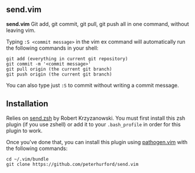 ## send.vim
**send.vim** Git add, git commit, git pull, git push all in one command, without leaving vim.

Typing `:S <commit message>` in the vim ex command will automatically run the following commands in your shell:

```
git add (everything in current git repository)
git commit -m '<commit message>'
git pull origin (the current git branch)
git push origin (the current git branch)
```

You can also type just `:S` to commit without writing a commit message.

## Installation

Relies on [send.zsh](https://github.com/robertzk/send.zsh) by Robert Krzyzanowski.  You must first install this zsh plugin (if you use zshell) or add it to your `.bash_profile` in order for this plugin to work.

Once you've done that, you can install this plugin using [pathogen.vim](https://github.com/tpope/vim-pathogen) with the following commands:

```
cd ~/.vim/bundle
git clone https://github.com/peterhurford/send.vim
```
